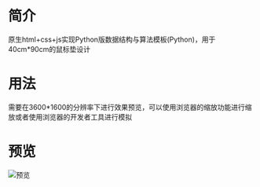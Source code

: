 # 简介
原生html+css+js实现Python版数据结构与算法模板(Python)，用于40cm*90cm的鼠标垫设计

# 用法
需要在3600*1600的分辨率下进行效果预览，可以使用浏览器的缩放功能进行缩放或者使用浏览器的开发者工具进行模拟

# 预览
![预览](https://img.ziuch.top/i/2023/08/29/IMG_1188.jpeg)